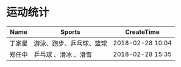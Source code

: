 # 运动统计
 Name | Sports  | CreateTime 
----|------|-----
 丁家星 | 游泳、跑步、乒乓球、篮球  | 2018-02-28 10:04
 郑任申 | 乒乓球 、滑冰 、滑雪 | 2018-02-28 15:35
